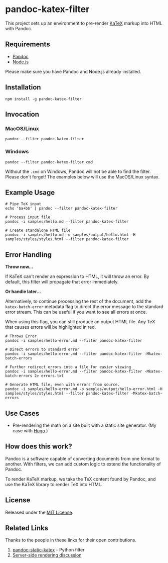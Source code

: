 # pandoc-katex-filter

This project sets up an environment to pre-render [KaTeX](https://katex.org/) markup into HTML with Pandoc. 

## Requirements
- [Pandoc](https://pandoc.org/)
- [Node.js](https://nodejs.org/en/)

Please make sure you have Pandoc and Node.js already installed.

## Installation

```
npm install -g pandoc-katex-filter
```

## Invocation

### MacOS/Linux
```
pandoc --filter pandoc-katex-filter
```

### Windows
```
pandoc --filter pandoc-katex-filter.cmd
```
Without the `.cmd` on Windows, Pandoc will not be able to find the filter. Please don't forget! The examples below will use the MacOS/Linux syntax.

## Example Usage

```
# Pipe TeX input
echo '$a+b$' | pandoc --filter pandoc-katex-filter

# Process input file
pandoc -i samples/hello.md --filter pandoc-katex-filter

# Create standalone HTML file
pandoc -i samples/hello.md -o samples/output/hello.html -H samples/styles/styles.html --filter pandoc-katex-filter
```

## Error Handling

**Throw now...**

If KaTeX can't render an expression to HTML, it will throw an error. By default, this filter will propagate that error immediately.

**Or handle later...**

Alternatively, to continue processing the rest of the document, add the `katex-batch-error` metadata flag to direct the error message to the standard error stream. This can be useful if you want to see all errors at once.

When using this flag, you can still produce an output HTML file. Any TeX that causes errors will be highlighted in red.

```
# Throws Error
pandoc -i samples/hello-error.md --filter pandoc-katex-filter

# Direct errors to standard error
pandoc -i samples/hello-error.md --filter pandoc-katex-filter -Mkatex-batch-errors

# Further redirect errors into a file for easier viewing
pandoc -i samples/hello-error.md --filter pandoc-katex-filter -Mkatex-batch-errors 2> errors.txt

# Generate HTML file, even with errors from source.
pandoc -i samples/hello-error.md -o samples/output/hello-error.html -H samples/styles/styles.html --filter pandoc-katex-filter -Mkatex-batch-errors
```

## Use Cases
- Pre-rendering the math on a site built with a static site generator. (My case with [Hugo](https://gohugo.io/).)

## How does this work?
Pandoc is a software capable of converting documents from one format to another. With filters, we can add custom logic to extend the functionality of Pandoc.

To render KaTeX markup, we take the TeX content found by Pandoc, and use the KaTeX library to render TeX into HTML.

## License

Released under the [MIT License](LICENSE).

## Related Links
Thanks to the people in these links for their open contributions.
1) [pandoc-static-katex](https://github.com/Zaharid/pandoc_static_katex) - Python filter
2) [Server-side rendering discussion](https://github.com/jgm/pandoc/issues/6651)
